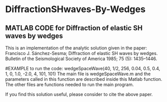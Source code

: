 # DiffractionSHwaves-By-Wedges
## MATLAB CODE for Diffraction of elastic SH waves by wedges
This is an implementation of the analytic solution given in the paper:
Francisco J. Sánchez-Sesma; Diffraction of elastic SH waves by wedges. Bulletin of the Seismological Society of America 1985; 75 (5): 1435–1446.

#EXAMPLE to run the code:
wedgeSpaceWave(40, 1/2, 256, 0.04, 0.5,  0.4,  1, 0, 1.0,  -2.0,  4, 101, 101)
The main file is wedgeSpaceWave.m and the parameters called in this function are described inside this Matlab function. The other files are functions needed to run the main program.

If you find this solution useful, please consider to cite the above paper.
